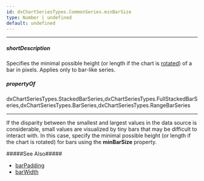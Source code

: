 ```yaml
---
id: dxChartSeriesTypes.CommonSeries.minBarSize
type: Number | undefined
default: undefined
---
```

---
##### shortDescription
Specifies the minimal possible height (or length if the chart is [rotated](/api-reference/10%20UI%20Components/dxChart/1%20Configuration/rotated.md '/Documentation/ApiReference/UI_Components/dxChart/Configuration/#rotated')) of a bar in pixels. Applies only to bar-like series.

##### propertyOf
dxChartSeriesTypes.StackedBarSeries,dxChartSeriesTypes.FullStackedBarSeries,dxChartSeriesTypes.BarSeries,dxChartSeriesTypes.RangeBarSeries

---
If the disparity between the smallest and largest values in the data source is considerable, small values are visualized by tiny bars that may be difficult to interact with. In this case, specify the minimal possible height (or length if the chart is rotated) for bars using the **minBarSize** property.

#####See Also#####
- [barPadding](/api-reference/10%20UI%20Components/dxChart/5%20Series%20Types/CommonSeries/barPadding.md '/Documentation/ApiReference/UI_Components/dxChart/Configuration/series/#barPadding')
- [barWidth](/api-reference/10%20UI%20Components/dxChart/5%20Series%20Types/CommonSeries/barWidth.md '/Documentation/ApiReference/UI_Components/dxChart/Configuration/series/#barWidth')